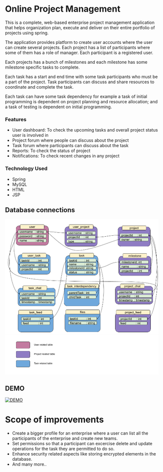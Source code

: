 # Online Project Management

This is a complete, web-based enterprise project management application that helps organization plan, execute and deliver on their entire portfolio of projects using spring.


The application provides platform to create user accounts where the user can create several projects. Each project has a list of participants where some of them has a role of manager. Each participant is a registered user. 

Each projects has a bunch of milestones and each milestone has some milestone specific tasks to complete. 

Each task has a start and end time with some task participants who must be a part of the project. Task participants can discuss and share resources to coordinate and complete the task.

Each task can have some task dependency for example a task of initial programming is dependent on project planning and resource allocation; and a task of testing is dependent on initial programming.

### Features
- User dashboard: To check the upcoming tasks and overall project status user is involved in
- Project forum where people can discuss about the project
- Task forum where participants can discuss about the task
- Reports: To check the status of project
- Notifications: To check recent changes in any project


### Technology Used
- Spring
- MySQL
- HTML
- JSP

## Database connections
![alt text](https://github.com/Hemant-Chowdhury/online_project_management/blob/resource/readme_resources/OnlineProjectManagementDB.png)
![alt text](https://github.com/Hemant-Chowdhury/online_project_management/blob/resource/readme_resources/index.png)

## DEMO
[![DEMO](https://res.cloudinary.com/marcomontalbano/image/upload/v1587298667/video_to_markdown/images/youtube--xiQYd_aza90-c05b58ac6eb4c4700831b2b3070cd403.jpg)](https://youtu.be/xiQYd_aza90 "DEMO")

# Scope of improvements
- Create a bigger profile for an enterprise where a user can list all the participants of the enterprise and create new teams.
- Set permissions so that a participant can excercise delete and update operations for the task they are permitted to do so.
- Enhance security related aspects like storing encrypted elements in the database.
- And many more..
